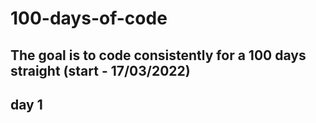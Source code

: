 # 100-days-of-code

## The goal is to code consistently for a 100 days straight  (start - 17/03/2022)
 
## day 1
